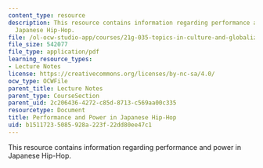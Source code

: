 ```yaml
---
content_type: resource
description: This resource contains information regarding performance and power in
  Japanese Hip-Hop.
file: /ol-ocw-studio-app/courses/21g-035-topics-in-culture-and-globalization-fall-2003/b15117235085928a223f22dd80ee47c1_MIT21G_035F03_l07.pdf
file_size: 542077
file_type: application/pdf
learning_resource_types:
- Lecture Notes
license: https://creativecommons.org/licenses/by-nc-sa/4.0/
ocw_type: OCWFile
parent_title: Lecture Notes
parent_type: CourseSection
parent_uid: 2c206436-4272-c85d-8713-c569aa00c335
resourcetype: Document
title: Performance and Power in Japanese Hip-Hop
uid: b1511723-5085-928a-223f-22dd80ee47c1
---
```

This resource contains information regarding performance and power in Japanese Hip-Hop.